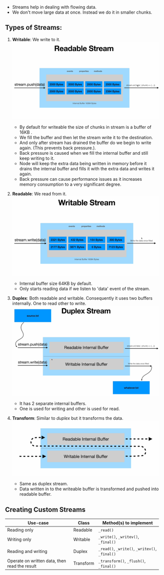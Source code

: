 - Streams help in dealing with flowing data.
- We don't move large data at once. Instead we do it in smaller chunks.

## Types of Streams:

1. **Writable**: We write to it.
   ![Writable Stream](readable.png)

   - By default for writeable the size of chunks in stream is a buffer of 16KB .
   - We fill the buffer and then let the stream write it to the destination.
   - And only after stream has drained the buffer do we begin to write again. (This prevents back pressure.).
   - Back pressure is caused when we fill the internal buffer and still keep writing to it.
   - Node will keep the extra data being written in memory before it drains the internal buffer and fills it with the extra data and writes it again.
   - Back pressure can cause performance issues as it increases memory consumption to a very significant degree.

2. **Readable**: We read from it.
   ![Readable Stream](writable.png)

   - Internal buffer size 64KB by default.
   - Only starts reading data if we listen to 'data' event of the stream.

3. **Duplex**: Both readable and writable. Consequently it uses two buffers internally. One to read other to write.
   ![Duplex Stream](duplex.png)
   
   - It has 2 separate internal buffers.
   - One is used for writing and other is used for read.

4. **Transform**: Similar to _duplex_ but it transforms the data.
   ![Transform Stream](transform.png)

   - Same as duplex stream.
   - Data written in to the writeable buffer is transformed and pushed into readable buffer.

## Creating Custom Streams

| Use-case                                      | Class     | Method(s) to implement                         |
| --------------------------------------------- | --------- | ---------------------------------------------- |
| Reading only                                  | Readable  | `_read()`                                      |
| Writing only                                  | Writable  | `_write()`, `_writev()`, `_final()`            |
| Reading and writing                           | Duplex    | `_read()`, `_write()`, `_writev()`, `_final()` |
| Operate on written data, then read the result | Transform | `_transform()`, `_flush()`, `_final()`         |
